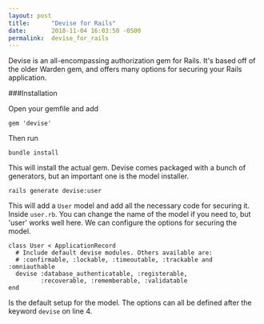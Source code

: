 ```yaml
---
layout: post
title:      "Devise for Rails"
date:       2018-11-04 16:03:50 -0500
permalink:  devise_for_rails
---
```



Devise is an all-encompassing authorization gem for Rails. It's based off of the older Warden gem, and offers many options for securing your Rails application.

###Installation

Open your gemfile and add
```
gem 'devise'
```

Then run
```
bundle install
```

This will install the actual gem. Devise comes packaged with a bunch of generators, but an important one is the model installer.
```
rails generate devise:user
```
This will add a `User` model and add all the necessary code for securing it. Inside `user.rb`. You can change the name of the model if you need to, but 'user' works well here. We can configure the options for securing the model.
```
class User < ApplicationRecord
  # Include default devise modules. Others available are:
  # :confirmable, :lockable, :timeoutable, :trackable and :omniauthable
  devise :database_authenticatable, :registerable,
         :recoverable, :rememberable, :validatable
end
```
Is the default setup for the model. The options can all be defined after the keyword `devise` on line 4. 
